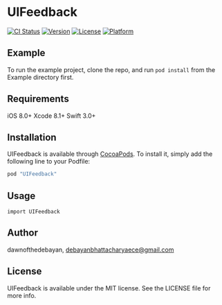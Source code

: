 # UIFeedback

[![CI Status](http://img.shields.io/travis/dawnofthedebayan/UIFeedback.svg?style=flat)](https://travis-ci.org/dawnofthedebayan/UIFeedback)
[![Version](https://img.shields.io/cocoapods/v/UIFeedback.svg?style=flat)](http://cocoapods.org/pods/UIFeedback)
[![License](https://img.shields.io/cocoapods/l/UIFeedback.svg?style=flat)](http://cocoapods.org/pods/UIFeedback)
[![Platform](https://img.shields.io/cocoapods/p/UIFeedback.svg?style=flat)](http://cocoapods.org/pods/UIFeedback)

## Example

To run the example project, clone the repo, and run `pod install` from the Example directory first.

## Requirements
iOS 8.0+
Xcode 8.1+
Swift 3.0+

## Installation

UIFeedback is available through [CocoaPods](http://cocoapods.org). To install
it, simply add the following line to your Podfile:

```ruby
pod "UIFeedback"
```
## Usage 

```
import UIFeedback 

```


## Author

dawnofthedebayan, debayanbhattacharyaece@gmail.com

## License

UIFeedback is available under the MIT license. See the LICENSE file for more info.
